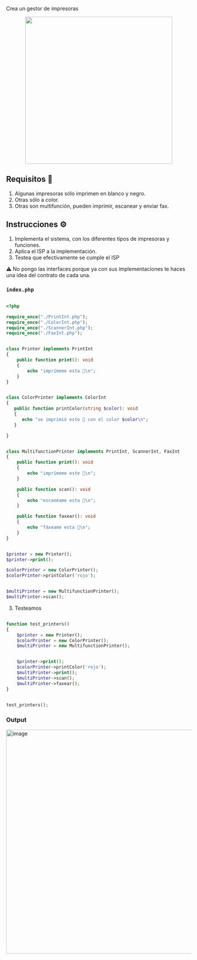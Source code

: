 
Crea un gestor de impresoras

<p align="center">

  <img src="https://github.com/user-attachments/assets/3357ab55-6f0d-46a8-9294-42e3860bf82c" height="400" />

</p>


## Requisitos 🎯
1. Algunas impresoras sólo imprimen en blanco y negro.
2. Otras sólo a color.
3. Otras son multifunción, pueden imprimir, escanear y enviar fax.


## Instrucciones ⚙️
1. Implementa el sistema, con los diferentes tipos de impresoras y funciones.
2. Aplica el ISP a la implementación.
3. Testea que efectivamente se cumple el ISP


⚠️ No pongo las interfaces porque ya con sus implementaciones te haces una idea del contrato de cada una.

### `index.php`
```php

<?php

require_once("./PrintInt.php");
require_once("./ColorInt.php");
require_once("./ScannerInt.php");
require_once("./FaxInt.php");


class Printer implements PrintInt
{
    public function print(): void
    {
        echo "imprímeme esta 🍆\n"; 
    }
}


class ColorPrinter implements ColorInt
{
   public function printColor(string $color): void
   {
      echo "se imprimió esto 🍆 con el color $color\n";
   }

}


class MultifunctionPrinter implements PrintInt, ScannerInt, FaxInt
{
    public function print(): void
    {
        echo "imprímeme este 🍑\n"; 
    }

    public function scan(): void
    {
        echo "escanéame esta 🍆\n"; 
    }

    public function faxear(): void
    {
        echo "fáxeame esta 🍆\n"; 
    }
}


$printer = new Printer();
$printer->print();

$colorPrinter = new ColorPrinter();
$colorPrinter->printColor('rojo');


$multiPrinter = new MultifunctionPrinter();
$multiPrinter->scan();
```

3. Testeamos

```php

function test_printers()
{
    $printer = new Printer();
    $colorPrinter = new ColorPrinter();
    $multiPrinter = new MultifunctionPrinter();


    $printer->print();
    $colorPrinter->printColor('rojo');
    $multiPrinter->print();
    $multiPrinter->scan();
    $multiPrinter->faxear();
}


test_printers();
```
### Output
<img width="609" alt="image" src="https://github.com/user-attachments/assets/836c6b78-679e-41e9-ae75-058be7a4a63b">
